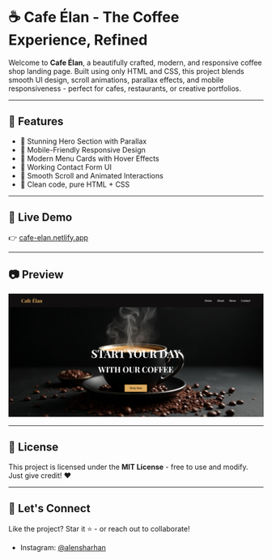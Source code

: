 # ☕ Cafe Élan - The Coffee Experience, Refined

Welcome to **Cafe Élan**, a beautifully crafted, modern, and responsive coffee shop landing page. Built using only HTML and CSS, this project blends smooth UI design, scroll animations, parallax effects, and mobile responsiveness - perfect for cafes, restaurants, or creative portfolios.

---

## 🌟 Features

- 🌆 Stunning Hero Section with Parallax
- 📱 Mobile-Friendly Responsive Design
- 🧋 Modern Menu Cards with Hover Effects
- 📩 Working Contact Form UI
- 🎯 Smooth Scroll and Animated Interactions
- 🍩 Clean code, pure HTML + CSS

---

## 🚀 Live Demo

👉 [cafe-elan.netlify.app](https://cafe-elan.netlify.app) 

---

## 📷 Preview

![Cafe Elan Screenshot](assets/Hero-page.png)

---

## 📄 License

This project is licensed under the **MIT License** - free to use and modify. Just give credit! ❤️

---

## 🤝 Let's Connect

Like the project? Star it ⭐ - or reach out to collaborate!

- Instagram: [@alensharhan](https://instagram.com/alensharhan)

